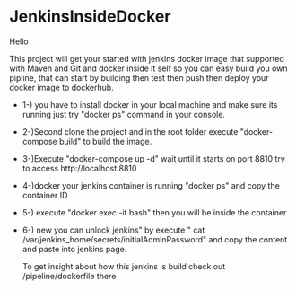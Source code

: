 # JenkinsInsideDocker

Hello 

This project will get your started with jenkins docker image that supported with Maven and Git and docker inside it self
so you can easy build you own pipline, that can start by building then test then push then deploy your docker image to dockerhub.

* 1-) you have to install docker in your local machine and make sure its running just try "docker ps"
      command in your console.
* 2-)Second clone the project and in the root folder execute "docker-compose build" to build the image.
* 3-)Execute "docker-compose up -d" wait until it starts on port 8810 try to access http://localhost:8810
* 4-)docker your jenkins container is running "docker ps" and copy the container ID
* 5-) execute "docker exec -it <container id you just copy> bash"  then you will be inside the container  
* 6-) new you can unlock jenkins" by execute " cat /var/jenkins_home/secrets/initialAdminPassword" 
      and copy the content and paste into jenkins page.
  
  To get insight about how this jenkins is build check out /pipeline/dockerfile there
